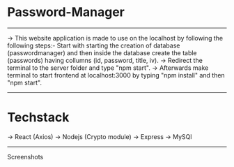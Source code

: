 # Password-Manager
***
-> This website application is made to use on the localhost by following the following steps:-
Start with starting the creation of database (passwordmanager) and then inside the database create the table (passwords) having collumns
(id, password, title, iv).
-> Redirect the terminal to the server folder and type "npm start".
-> Afterwards make terminal to start frontend at localhost:3000 by typing "npm install" and then "npm start".
***
# Techstack
-> React (Axios)
-> Nodejs (Crypto module)
-> Express
-> MySQl

***
Screenshots


